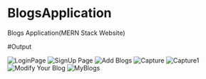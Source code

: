 # BlogsApplication
Blogs Application(MERN Stack Website)

#Output

![LoginPage](https://user-images.githubusercontent.com/88895440/182009351-a2ac104d-660e-477c-8f67-76755b76f942.PNG)
![SignUp Page](https://user-images.githubusercontent.com/88895440/182009355-6e0c29af-d0f6-4297-8f2e-1a1157a89fb5.PNG)
![Add Blogs](https://user-images.githubusercontent.com/88895440/182009360-34b837f0-394a-498e-a8c5-13e97a8a7b28.PNG)
![Capture](https://user-images.githubusercontent.com/88895440/182009368-ee8e8d8b-f137-457c-9a96-88de51a676bc.PNG)
![Capture1](https://user-images.githubusercontent.com/88895440/182009371-04e093ef-66d8-41a6-b578-30a926422b82.PNG)
![Modify Your Blog](https://user-images.githubusercontent.com/88895440/182009375-95b6474e-0f9a-47b3-a307-93d4c947b700.PNG)
![MyBlogs](https://user-images.githubusercontent.com/88895440/182009376-0ebae708-1288-47ea-a0d8-bbf7735f60c9.PNG)
